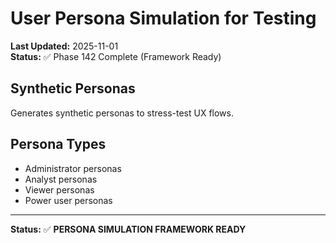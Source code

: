 # User Persona Simulation for Testing

**Last Updated:** 2025-11-01  
**Status:** ✅ Phase 142 Complete (Framework Ready)

## Synthetic Personas

Generates synthetic personas to stress-test UX flows.

## Persona Types

- Administrator personas
- Analyst personas
- Viewer personas
- Power user personas

---

**Status:** ✅ **PERSONA SIMULATION FRAMEWORK READY**
